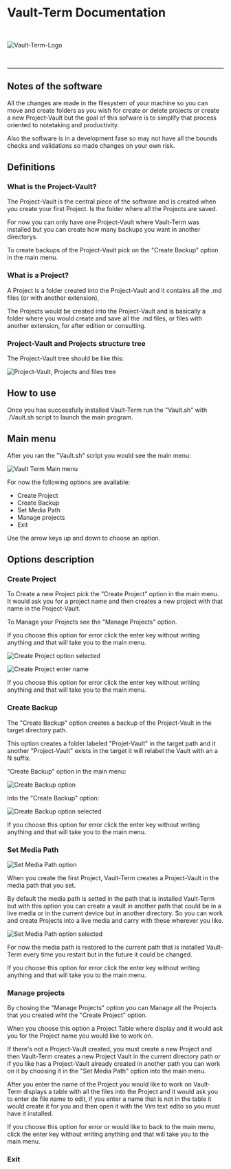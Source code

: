 # Vault-Term Documentation

<br>

![Vault-Term-Logo](./img/Vault-Term-Logo.png "Vault Term Logo")

<br>
<hr>

## Notes of the software

All the changes are made in the filesystem of your machine so you can move and create folders as you wish for create or delete projects or create a new Project-Vault but the goal of this sofware is to simplify that process oriented to notetaking and productivity. 

Also the software is in a development fase so may not have all the bounds checks and validations so made changes on your own risk.

## Definitions

### What is the Project-Vault?

The Project-Vault is the central piece of the software and is created when you create your first Project. Is the folder where all the Projects are saved.

For now you can only have one Project-Vault where Vault-Term was installed but you can create how many backups you want in another directorys.

To create backups of the Project-Vault pick on the "Create Backup" option in the main menu.


### What is a Project?

A Project is a folder created into the Project-Vault and it contains all the .md files (or with another extension), 

The Projects would be created into the Project-Vault and is basically a folder where you would create and save all the .md files, or files with another extension, for after edition or consulting.  


### Project-Vault and Projects structure tree

The Project-Vault tree should be like this:

![Project-Vault, Projects and files tree](./img/Projects-And-Project-Vault-Diagram.png "Project-Vault, Projects and files tree")


## How to use

Once you has successfully installed Vault-Term run the "Vault.sh" with ./Vault.sh script to launch the main program.

## Main menu

After you ran the "Vault.sh" script you would see the main menu:

![Vault Term Main menu](./img/main-menu.png.png "Vault Term Main menu")

For now the following options are available:

- Create Project
- Create Backup
- Set Media Path
- Manage projects
- Exit

Use the arrow keys up and down to choose an option.

## Options description

### Create Project

To Create a new Project pick the "Create Project" option in the main menu. It would ask you for a project name and then creates a new project with that name in the Project-Vault.

To Manage your Projects see the "Manage Projects" option.

If you choose this option for error click the enter key without writing anything and that will take you to the main menu.


![Create Project option selected](./img/CreateProject/vault-term-create-project-option.png "Create Project option selected")


![Create Project enter name](./img/CreateProject/create-project-option-selected.png "Create Project enter name")

If you choose this option for error click the enter key without writing anything and that will take you to the main menu.

### Create Backup

The "Create Backup" option creates a backup of the Project-Vault in the target directory path.

This option creates a folder labeled "Projet-Vault" in the target path and it another "Project-Vault" exists in the target it will relabel the Vault with an a N suffix.

"Create Backup" option in the main menu:

![Create Backup option](./img/CreateBackup/create-backup-option-main-menu.png "Create Backup option")

Into the "Create Backup" option:

![Create Backup option selected](./img/CreateBackup/create-backup-option-selected-main-menu.png "Create Backup option selected")

If you choose this option for error click the enter key without writing anything and that will take you to the main menu.

### Set Media Path

![Set Media Path option](./img/SetMediaPath/set-media-path-main-menu-option.png "Set Media Path option")

When you create the first Project, Vault-Term creates a Project-Vault in the media path that you set. 

By default the media path is setted in the path that is installed Vault-Term but with this option you can create a vault in another path that could be in a live media or in the current device but in another directory. So you can work and create Projects into a live media and carry with these wherever you like.

![Set Media Path option selected](./img/SetMediaPath/set-media-path-option-selected.png "Set Media Path option selected")

For now the media path is restored to the current path that is installed Vault-Term every time you restart but in the future it could be changed.

If you choose this option for error click the enter key without writing anything and that will take you to the main menu.

### Manage projects

By chosing the "Manage Projects" option you can Manage all the Projects that you created wiht the "Create Project" option.

When you choose this option a Project Table where display and it would ask you for the Project name you would like to work on.

If there's not a Project-Vault created, you must create a new Project and then Vault-Term creates a new Project Vault in the current directory path or if you like has a Project-Vault already created in another path you can work on it by choosing it in the "Set Media Path" option into the main menu.

After you enter the name of the Project you would like to work on Vault-Term displays a table with all the files into the Project and it would ask you to enter de file name to edit, if you enter a name that is not in the table it would create it for you and then open it with the Vim text edito so you must have it installed.

If you choose this option for error or would like to back to the main menu, click the enter key without writing anything and that will take you to the main menu.

### Exit



